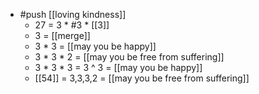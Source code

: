 - #push [[loving kindness]]
  - 27 = 3 * #3 * [[3]]
  - 3 = [[merge]]
  - 3 * 3 = [[may you be happy]]
  - 3 * 3 * 2 = [[may you be free from suffering]]
  - 3 * 3 * 3 = 3 ^ 3 = [[may you be happy]]
  - [[54]] = 3,3,3,2 = [[may you be free from suffering]]
